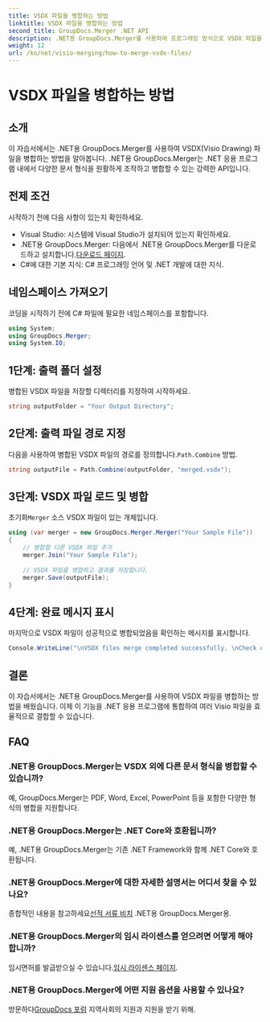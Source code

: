 ```yaml
---
title: VSDX 파일을 병합하는 방법
linktitle: VSDX 파일을 병합하는 방법
second_title: GroupDocs.Merger .NET API
description: .NET용 GroupDocs.Merger를 사용하여 프로그래밍 방식으로 VSDX 파일을 병합하는 방법을 알아보세요. 이 튜토리얼에서는 코드 샘플과 함께 단계별 지침을 제공합니다.
weight: 12
url: /ko/net/visio-merging/how-to-merge-vsdx-files/
---
```


# VSDX 파일을 병합하는 방법

## 소개
이 자습서에서는 .NET용 GroupDocs.Merger를 사용하여 VSDX(Visio Drawing) 파일을 병합하는 방법을 알아봅니다. .NET용 GroupDocs.Merger는 .NET 응용 프로그램 내에서 다양한 문서 형식을 원활하게 조작하고 병합할 수 있는 강력한 API입니다.
## 전제 조건
시작하기 전에 다음 사항이 있는지 확인하세요.
- Visual Studio: 시스템에 Visual Studio가 설치되어 있는지 확인하세요.
-  .NET용 GroupDocs.Merger: 다음에서 .NET용 GroupDocs.Merger를 다운로드하고 설치합니다.[다운로드 페이지](https://releases.groupdocs.com/merger/net/).
- C#에 대한 기본 지식: C# 프로그래밍 언어 및 .NET 개발에 대한 지식.

## 네임스페이스 가져오기
코딩을 시작하기 전에 C# 파일에 필요한 네임스페이스를 포함합니다.
```csharp
using System; 
using GroupDocs.Merger;
using System.IO;
```
## 1단계: 출력 폴더 설정
병합된 VSDX 파일을 저장할 디렉터리를 지정하여 시작하세요.
```csharp
string outputFolder = "Your Output Directory";
```
## 2단계: 출력 파일 경로 지정
 다음을 사용하여 병합된 VSDX 파일의 경로를 정의합니다.`Path.Combine` 방법.
```csharp
string outputFile = Path.Combine(outputFolder, "merged.vsdx");
```
## 3단계: VSDX 파일 로드 및 병합
 초기화`Merger` 소스 VSDX 파일이 있는 개체입니다.
```csharp
using (var merger = new GroupDocs.Merger.Merger("Your Sample File"))
{
    // 병합할 다른 VSDX 파일 추가
    merger.Join("Your Sample File");
    
    // VSDX 파일을 병합하고 결과를 저장합니다.
    merger.Save(outputFile);
}
```
## 4단계: 완료 메시지 표시
마지막으로 VSDX 파일이 성공적으로 병합되었음을 확인하는 메시지를 표시합니다.
```csharp
Console.WriteLine("\nVSDX files merge completed successfully. \nCheck output in {0}", outputFolder);
```

## 결론
이 자습서에서는 .NET용 GroupDocs.Merger를 사용하여 VSDX 파일을 병합하는 방법을 배웠습니다. 이제 이 기능을 .NET 응용 프로그램에 통합하여 여러 Visio 파일을 효율적으로 결합할 수 있습니다.

## FAQ
### .NET용 GroupDocs.Merger는 VSDX 외에 다른 문서 형식을 병합할 수 있습니까?
예, GroupDocs.Merger는 PDF, Word, Excel, PowerPoint 등을 포함한 다양한 형식의 병합을 지원합니다.
### .NET용 GroupDocs.Merger는 .NET Core와 호환됩니까?
예, .NET용 GroupDocs.Merger는 기존 .NET Framework와 함께 .NET Core와 호환됩니다.
### .NET용 GroupDocs.Merger에 대한 자세한 설명서는 어디서 찾을 수 있나요?
 종합적인 내용을 참고하세요[선적 서류 비치](https://tutorials.groupdocs.com/merger/net/) .NET용 GroupDocs.Merger용.
### .NET용 GroupDocs.Merger의 임시 라이센스를 얻으려면 어떻게 해야 합니까?
 임시면허를 발급받으실 수 있습니다.[임시 라이센스 페이지](https://purchase.groupdocs.com/temporary-license/).
### .NET용 GroupDocs.Merger에 어떤 지원 옵션을 사용할 수 있나요?
 방문하다[GroupDocs 포럼](https://forum.groupdocs.com/c/merger/32) 지역사회의 지원과 지원을 받기 위해.